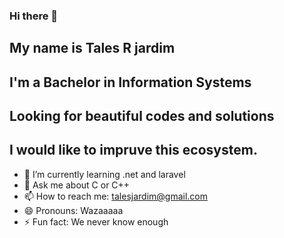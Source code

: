 ### Hi there 👋
## My name is Tales R jardim
## I'm a Bachelor in Information Systems
## Looking for beautiful codes and solutions
## I would like to impruve this ecosystem.

- 🌱 I’m currently learning .net and laravel
- 💬 Ask me about C or C++
- 📫 How to reach me: talesjardim@gmail.com
- 😄 Pronouns: Wazaaaaa
- ⚡ Fun fact: We never know enough
